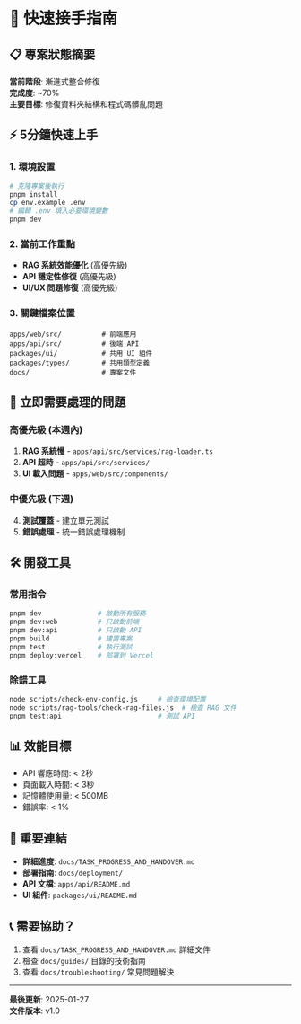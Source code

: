 # 🚀 快速接手指南

## 📋 專案狀態摘要

**當前階段**: 漸進式整合修復  
**完成度**: ~70%  
**主要目標**: 修復資料夾結構和程式碼髒亂問題  

## ⚡ 5分鐘快速上手

### 1. 環境設置
```bash
# 克隆專案後執行
pnpm install
cp env.example .env
# 編輯 .env 填入必要環境變數
pnpm dev
```

### 2. 當前工作重點
- **RAG 系統效能優化** (高優先級)
- **API 穩定性修復** (高優先級)  
- **UI/UX 問題修復** (高優先級)

### 3. 關鍵檔案位置
```
apps/web/src/          # 前端應用
apps/api/src/          # 後端 API
packages/ui/           # 共用 UI 組件
packages/types/        # 共用類型定義
docs/                  # 專案文件
```

## 🚧 立即需要處理的問題

### 高優先級 (本週內)
1. **RAG 系統慢** - `apps/api/src/services/rag-loader.ts`
2. **API 超時** - `apps/api/src/services/`
3. **UI 載入問題** - `apps/web/src/components/`

### 中優先級 (下週)
4. **測試覆蓋** - 建立單元測試
5. **錯誤處理** - 統一錯誤處理機制

## 🛠️ 開發工具

### 常用指令
```bash
pnpm dev              # 啟動所有服務
pnpm dev:web          # 只啟動前端
pnpm dev:api          # 只啟動 API
pnpm build            # 建置專案
pnpm test             # 執行測試
pnpm deploy:vercel    # 部署到 Vercel
```

### 除錯工具
```bash
node scripts/check-env-config.js     # 檢查環境配置
node scripts/rag-tools/check-rag-files.js  # 檢查 RAG 文件
pnpm test:api                        # 測試 API
```

## 📊 效能目標

- API 響應時間: < 2秒
- 頁面載入時間: < 3秒  
- 記憶體使用量: < 500MB
- 錯誤率: < 1%

## 🔗 重要連結

- **詳細進度**: `docs/TASK_PROGRESS_AND_HANDOVER.md`
- **部署指南**: `docs/deployment/`
- **API 文檔**: `apps/api/README.md`
- **UI 組件**: `packages/ui/README.md`

## 📞 需要協助？

1. 查看 `docs/TASK_PROGRESS_AND_HANDOVER.md` 詳細文件
2. 檢查 `docs/guides/` 目錄的技術指南
3. 查看 `docs/troubleshooting/` 常見問題解決

---

**最後更新**: 2025-01-27  
**文件版本**: v1.0
